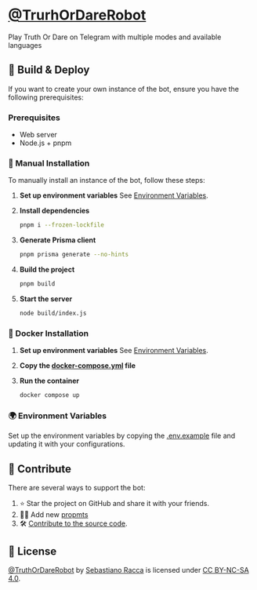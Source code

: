# [@TrurhOrDareRobot](https://truthordarerobot.racca.me/)

Play Truth Or Dare on Telegram with multiple modes and available languages

## 🚀 Build & Deploy

If you want to create your own instance of the bot, ensure you have the following prerequisites:

### Prerequisites

- Web server
- Node.js + pnpm

### 📌 Manual Installation

To manually install an instance of the bot, follow these steps:

1. **Set up environment variables**
   See [Environment Variables](#-environment-variables).

2. **Install dependencies**

   ```bash
   pnpm i --frozen-lockfile
   ```

3. **Generate Prisma client**

   ```bash
   pnpm prisma generate --no-hints
   ```

4. **Build the project**

   ```bash
   pnpm build
   ```

5. **Start the server**

   ```bash
   node build/index.js
   ```

### 🐳 Docker Installation

1. **Set up environment variables**
   See [Environment Variables](#-environment-variables).

2. **Copy the [docker-compose.yml](./docker-compose.yml) file**

3. **Run the container**

   ```bash
   docker compose up
   ```

### 🌍 Environment Variables

Set up the environment variables by copying the [.env.example](./.env.example) file and updating it with your configurations.

## 🤝 Contribute

There are several ways to support the bot:

1. ⭐ Star the project on GitHub and share it with your friends.
2. 🧑‍💻 Add new [propmts](./data/)
3. 🛠️ [Contribute to the source code](./CONTRIBUTING.md).

## 📜 License

[@TruthOrDareRobot](https://truthordarerobot.racca.me/) by [Sebastiano Racca](https://racca.me) is licensed under [CC BY-NC-SA 4.0](https://creativecommons.org/licenses/by-nc-sa/4.0/).
